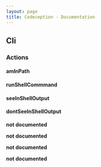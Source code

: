 ```yaml
---
layout: page
title: Codeception - Documentation
---
```


## Cli

### Actions


#### amInPath


#### runShellCommmand


#### seeInShellOutput


#### dontSeeInShellOutput

__not documented__

__not documented__

__not documented__

__not documented__
